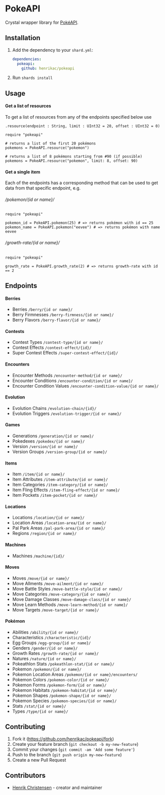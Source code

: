 # PokeAPI

Crystal wrapper library for [PokéAPI](https://pokeapi.co/docs/v2).

## Installation

1. Add the dependency to your `shard.yml`:

   ```yaml
   dependencies:
     pokeapi:
       github: henrikac/pokeapi
   ```

2. Run `shards install`

## Usage

#### Get a list of resources

To get a list of resources from any of the endpoints specified below use  

`.resource(endpoint : String, limit : UInt32 = 20, offset : UInt32 = 0)`

```crystal
require "pokeapi"

# returns a list of the first 20 pokémons
pokemons = PokeAPI.resource("pokemon")

# returns a list of 8 pokémons starting from #90 (if possible)
pokemons = PokeAPI.resource("pokemon", limit: 8, offset: 90)
```

#### Get a single item

Each of the endpoints has a corresponding method that can be used to get data from that specific endpoint, e.g.

###### /pokemon/{id or name}/

```crystal
require "pokeapi"

pokemon_id = PokeAPI.pokemon(25) # => returns pokémon with id == 25
pokemon_name = PokeAPI.pokemon("eevee") # => returns pokémon with name eevee
```

###### /growth-rate/{id or name}/

```crystal
require "pokeapi"

growth_rate = PokeAPI.growth_rate(2) # => returns growth-rate with id == 2
```

## Endpoints

#### Berries
  * Berries `/berry/{id or name}/`
  * Berry Firmnesses `/berry-firmness/{id or name}/`
  * Berry Flavors `/berry-flavor/{id or name}/`
#### Contests
  * Contest Types `/contest-type/{id or name}/`
  * Contest Effects `/contest-effect/{id}/`
  * Super Contest Effects `/super-contest-effect/{id}/`
#### Encounters
  * Encounter Methods `/encounter-method/{id or name}/`
  * Encounter Conditions `/encounter-condition/{id or name}/`
  * Encounter Condition Values `/encounter-condition-value/{id or name}/`
#### Evolution
  * Evolution Chains `/evolution-chain/{id}/`
  * Evolution Triggers `/evolution-trigger/{id or name}/`
#### Games
  * Generations `/generation/{id or name}/`
  * Pokedexes `/pokedex/{id or name}/`
  * Version `/version/{id or name}/`
  * Version Groups `/version-group/{id or name}/`
#### Items
  * Item `/item/{id or name}/`
  * Item Attributes `/item-attribute/{id or name}/`
  * Item Categories `/item-category/{id or name}/`
  * Item Fling Effects `/item-fling-effect/{id or name}/`
  * Item Pockets `/item-pocket/{id or name}/`
#### Locations
  * Locations `/location/{id or name}/`
  * Location Areas `/location-area/{id or name}/`
  * Pal Park Areas `/pal-park-area/{id or name}/`
  * Regions `/region/{id or name}/`
#### Machines
  * Machines `/machine/{id}/`
#### Moves
  * Moves `/move/{id or name}/`
  * Move Allments `/move-ailment/{id or name}/`
  * Move Battle Styles `/move-battle-style/{id or name}/`
  * Move Categories `/move-category/{id or name}/`
  * Move Damage Classes `/move-damage-class/{id or name}/`
  * Move Learn Methods `/move-learn-method/{id or name}/`
  * Move Targets `/move-target/{id or name}/`
#### Pokémon
  * Abilities `/ability/{id or name}/`
  * Characteristics `/characteristic/{id}/`
  * Egg Groups `/egg-group/{id or name}/`
  * Genders `/gender/{id or name}/`
  * Growth Rates `/growth-rate/{id or name}/`
  * Natures `/nature/{id or name}/`
  * Pokeathlon Stats `/pokeathlon-stat/{id or name}/`
  * Pokemon `/pokemon/{id or name}/`
  * Pokemon Location Areas `/pokemon/{id or name}/encounters/`
  * Pokemon Colors `/pokemon-color/{id or name}/`
  * Pokemon Forms `/pokemon-form/{id or name}/`
  * Pokemon Habitats `/pokemon-habitat/{id or name}/`
  * Pokemon Shapes `/pokemon-shape/{id or name}/`
  * Pokemon Species `/pokemon-species/{id or name}/`
  * Stats `/stat/{id or name}/`
  * Types `/type/{id or name}/`

## Contributing

1. Fork it (<https://github.com/henrikac/pokeapi/fork>)
2. Create your feature branch (`git checkout -b my-new-feature`)
3. Commit your changes (`git commit -am 'Add some feature'`)
4. Push to the branch (`git push origin my-new-feature`)
5. Create a new Pull Request

## Contributors

- [Henrik Christensen](https://github.com/henrikac) - creator and maintainer
